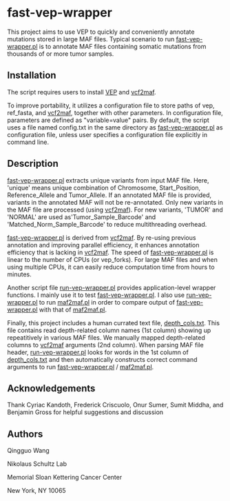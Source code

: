 fast-vep-wrapper
================

This project aims to use VEP to quickly and conveniently annotate mutations stored in large MAF files. Typical scenario to run [fast-vep-wrapper.pl]() is to annotate MAF files containing somatic mutations from thousands of or more tumor samples. 

Installation
------------

The script requires users to install [VEP](http://www.ensembl.org/info/docs/tools/vep/index.html) and [vcf2maf](https://github.com/ckandoth/vcf2maf).

To improve portability, it utilizes a configuration file to store paths of vep, ref_fasta, and [vcf2maf](https://github.com/ckandoth/vcf2maf), together with other parameters. In configuration file, parameters are defined as "variable=value" pairs. By default, the script uses a file named config.txt in the same directory as [fast-vep-wrapper.pl]() as configuration file, unless user specifies a configuration file explicitly in command line.  

Description
-----------

[fast-vep-wrapper.pl]() extracts unique variants from input MAF file. Here, 'unique' means unique combination of Chromosome, Start_Position, Reference_Allele and Tumor_Allele. If an annotated MAF file is provided, variants in the annotated MAF will not be re-annotated. Only new variants in the MAF file are processed (using [vcf2maf](https://github.com/ckandoth/vcf2maf)). For new variants, 'TUMOR' and 'NORMAL' are used as'Tumor_Sample_Barcode' and 'Matched_Norm_Sample_Barcode' to reduce multithreading overhead.

[fast-vep-wrapper.pl]() is derived from [vcf2maf](https://github.com/ckandoth/vcf2maf). By re-using previous annotation and improving parallel efficiency, it enhances annotation efficiency that is lacking in [vcf2maf](https://github.com/ckandoth/vcf2maf). The speed of [fast-vep-wrapper.pl]() is linear to the number of CPUs (or vep_forks). For large MAF files and when using multiple CPUs, it can easily reduce computation time from hours to minutes.

Another script file [run-vep-wrapper.pl]() provides application-level wrapper functions. I mainly use it to test [fast-vep-wrapper.pl](). I also use [run-vep-wrapper.pl]() to run [maf2maf.pl](https://github.com/ckandoth/vcf2maf) in order to compare output of [fast-vep-wrapper.pl]() with that of [maf2maf.pl](https://github.com/ckandoth/vcf2maf).

Finally, this project includes a human currated text file, [depth_cols.txt](). This file contains read depth-related column names (1st column) showing up repeatitively in various MAF files. We manually mapped depth-related columns to [vcf2maf](https://github.com/ckandoth/vcf2maf) arguments (2nd column). When parsing MAF file header, [run-vep-wrapper.pl]() looks for words in the 1st column of [depth_cols.txt]() and then automatically constructs correct command arguments to run [fast-vep-wrapper.pl]() / [maf2maf.pl](https://github.com/ckandoth/vcf2maf). 

Acknowledgements
----------------

Thank Cyriac Kandoth, Frederick Criscuolo, Onur Sumer, Sumit Middha, and Benjamin Gross for helpful suggestions and discussion

Authors
-------

Qingguo Wang

Nikolaus Schultz Lab

Memorial Sloan Kettering Cancer Center

New York, NY 10065

